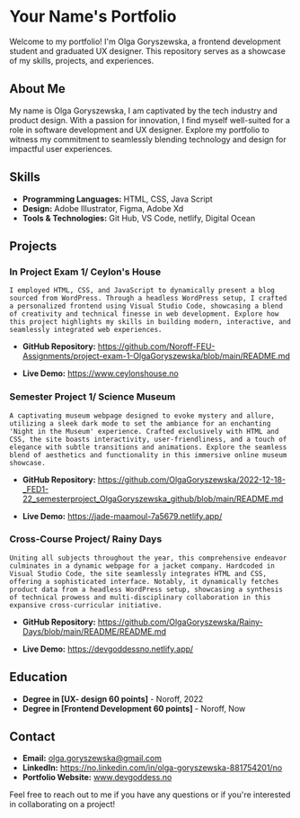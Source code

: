 # Your Name's Portfolio

Welcome to my portfolio! I'm Olga Goryszewska, a frontend development student and graduated UX designer. This repository serves as a showcase of my skills, projects, and experiences.

## About Me

My name is Olga Goryszewska, I am captivated by the tech industry and product design. With a passion for innovation, I find myself well-suited for a role in software development and UX designer.
Explore my portfolio to witness my commitment to seamlessly blending technology and design for impactful user experiences.

## Skills

- **Programming Languages:** HTML, CSS, Java Script
- **Design:** Adobe Illustrator, Figma, Adobe Xd
- **Tools & Technologies:** Git Hub, VS Code, netlify, Digital Ocean

## Projects

### In Project Exam 1/ Ceylon's House

    I employed HTML, CSS, and JavaScript to dynamically present a blog sourced from WordPress. Through a headless WordPress setup, I crafted a personalized frontend using Visual Studio Code, showcasing a blend of creativity and technical finesse in web development. Explore how this project highlights my skills in building modern, interactive, and seamlessly integrated web experiences.

- **GitHub Repository:** https://github.com/Noroff-FEU-Assignments/project-exam-1-OlgaGoryszewska/blob/main/README.md

- **Live Demo:** https://www.ceylonshouse.no

### Semester Project 1/ Science Museum

    A captivating museum webpage designed to evoke mystery and allure, utilizing a sleek dark mode to set the ambiance for an enchanting 'Night in the Museum' experience. Crafted exclusively with HTML and CSS, the site boasts interactivity, user-friendliness, and a touch of elegance with subtle transitions and animations. Explore the seamless blend of aesthetics and functionality in this immersive online museum showcase.

- **GitHub Repository:** https://github.com/OlgaGoryszewska/2022-12-18-_FED1-22_semesterproject_OlgaGoryszewska_github/blob/main/README.md

- **Live Demo:** https://jade-maamoul-7a5679.netlify.app/

### Cross-Course Project/ Rainy Days

    Uniting all subjects throughout the year, this comprehensive endeavor culminates in a dynamic webpage for a jacket company. Hardcoded in Visual Studio Code, the site seamlessly integrates HTML and CSS, offering a sophisticated interface. Notably, it dynamically fetches product data from a headless WordPress setup, showcasing a synthesis of technical prowess and multi-disciplinary collaboration in this expansive cross-curricular initiative.

- **GitHub Repository:** https://github.com/OlgaGoryszewska/Rainy-Days/blob/main/README/README.md

- **Live Demo:** https://devgoddessno.netlify.app/

## Education

- **Degree in [UX- design 60 points]** - Noroff, 2022
- **Degree in [Frontend Development 60 points]** - Noroff, Now

## Contact

- **Email:** olga.goryszewska@gmail.com
- **LinkedIn:** https://no.linkedin.com/in/olga-goryszewska-881754201/no
- **Portfolio Website:** www.devgoddess.no

Feel free to reach out to me if you have any questions or if you're interested in collaborating on a project!
